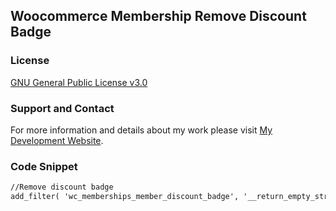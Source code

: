 ## Woocommerce Membership Remove Discount Badge

### License

[GNU General Public License v3.0](https://github.com/dedewiweka/projects/blob/main/license)


### Support and Contact

For more information and details about my work please visit [My Development Website](https://dede.wiweka.com/development).


### Code Snippet

```markdown
//Remove discount badge
add_filter( 'wc_memberships_member_discount_badge', '__return_empty_string' );
```